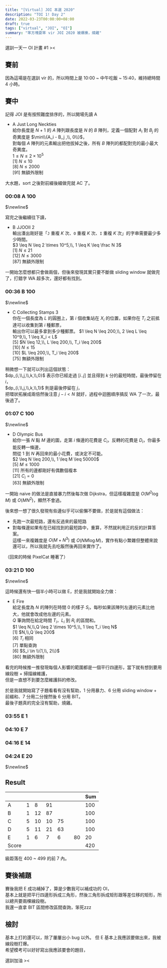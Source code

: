 ```yaml
---
title: "[Virtual] JOI 本選 2020"
description: "TOI 1! Day 2"
date: 2022-03-23T00:00:00+08:00
draft: true
tags: ["virtual", "JOI", "OI"]
summary: "笨方塊耍笨 vir JOI 2020 被爆揍，燒雞"
---
```



選訓一天一 OI 計畫 #1 ><  

## 賽前
因為這場是在選訓 vir 的，所以時間上是 10:00 ~ 中午吃飯 ~ 15:40，維持總時間 4 小時。  

## 賽中

記得 JOI 是有按照難度排序的，所以開場先讀 A   
 - A Just Long Neckties  
 給你長度是 $N + 1$ 的 $A$ 陣列跟長度是 $N$ 的 $B$ 陣列，定義一個配對 $A_i$ 對 $B_j$ 的奇異度是 $\min\\{A_i - B_j ,\\, 0\\}$，  
 對每個 $A$ 陣列的元素輸出把他拔掉之後，所有 $B$ 陣列的都配對完的最小最大奇異度。  
 $1 \leq N \leq 2 \times 10^5$  
 [1] $N \leq 10$  
 [8] $N \leq 2000$  
 [91] 無額外限制  

大水題，sort 之後對前綴後綴做完就 <green>AC</green> 了。  

### 00:08 A <green>100</green>      
$\newline$

寫完之後繼續往下讀，  
 - B JJOOII 2  
 輸出湊出剛好是「`J` 重複 $K$ 次、`O` 重複 $K$ 次、`I` 重複 $K$ 次」的字串需要最少多少時間。  
 $3 \leq N \leq 2 \times 10^5,\\, 1 \leq K \leq \frac N 3$  
 [1] $N \leq 21$  
 [12] $N \leq 3000$  
 [87] 無額外限制  

 一開始怎麼想都只會做兩個，但後來發現其實只要不斷做 sliding window 就做完了，打錯字 WA 超多次，還好都有找到。  

### 00:36 B <green>100</green> 
$\newline$

 - C Collecting Stamps 3  
 你在一個長度為 $L$ 的圓圈上，第 $i$ 個收集站在 $X_i$ 的位置，如果你在 $T_i$ 之前抵達可以收集到第 $i$ 種郵票，  
 輸出你可以最多拿到多少種郵票。
 $1 \leq N \leq 200,\\, 2 \leq L \leq 10^9,\\, 1 \leq X_i < L$  
 [5] $N \leq 12,\\, L \leq 200,\\, T_i \leq 200$    
 [10] $N \leq 15$  
 [10] $L \leq 200,\\, T_i \leq 200$  
 [75] 無額外限制  

 稍微想一下就可以列出這個狀態：  
 $dp_{i,\\,j,\\,k,\\,0}$ 表示你已經走過 $[i..j]$ 並且得到 $k$ 分的最短時間，最後停留在 $i$，  
 $dp_{i,\\,j,\\,k,\\,1}$ 則是最後停留在 $j$，  
 把環狀拓展成兩倍然後注意 $j - i < N$ 就好，過程中迴圈順序搞反 WA 了一次，最後過了。  

### 01:07 C <green>100</green> 
$\newline$

- D Olympic Bus  
 給你一張 $N$ 點 $M$ 邊的圖，走第 $i$ 條邊的花費是 $C_i$，反轉的花費是 $D_i$，你最多能反轉一條邊，  
 問從 $1$ 到 $N$ 再回來的最小花費，或決定不可能。  
$2 \leq N \leq 200,\\, 1 \leq M \leq 50000$  
[5] $M \leq 1000$  
[11] 所有的邊都剛好有偶數個複本  
[21] $C_i = 0$  
[63] 無額外限制  

一開始 naive 的做法是直接暴力然後每次做 Dijkstra，但這樣複雜度是 $O(M^2\log M)$ 或 $O(MN^2)$，顯然不會過。  

後來想一想了很久發現有些邊似乎可以偷懶不要做，於是就有這個做法：  
 - 先跑一次最短路，還有反過來的最短路  
 - 對每條邊如果有在已經找到的最短路中，重算，不然就利用正的反的計算答案。  
這樣一來複雜度是 $O(M + N^3)$ 或 $O(NM \log M)$，實作有點小繁雜但整體來說還可以，所以我就先去吃飯然後再回來實作了。  

（回來的時候 PixelCat 睡著了）  
### 03:21 D <green>100</green> 
$\newline$

這時候還有快一個半小時可以做 E，於是我就開始全力做：
 - E Fire  
 給定長度為 $N$ 的陣列在時間 $0$ 的樣子 $S_i$，每秒如果該陣列左邊的元素比他大，他就會改成他左邊的元素。  
 $Q$ 筆詢問在給定時間 $T_i$，$L_i$ 到 $R_i$ 的區間和。  
 $1 \leq N,\\,Q \leq 2 \times 10^5,\\, 1 \leq T_i \leq N$  
 [1] $N,\\,Q \leq 200$  
 [6] $T_i$ 相同    
 [7] 單點查詢  
 [6] $S_i \in \\{1,\\, 2\\}$  
 [80] 無額外限制  

看完的時候推一推發現每個人影響的範圍都是一個平行四邊形，當下就有想到要用線段樹 + 掃描線維護，  
但是一直想不到要怎麼維護斜的修改。  

於是我就開始寫了子題看看有沒有幫助，$1$ 分用暴力、$6$ 分用 sliding window + 前綴和、$7$ 分用二分搜然後 $6$ 分用 BIT。  
最後子題真的完全沒有幫助，燒雞。  

### 03:55 E 1
### 04:10 E 7
### 04:16 E 14
### 04:24 E 20
$\newline$

## Result
||||||||Sum|
|-|-|-|-|-|-|-|-|
|A|<green>1</green>|<green>8</green>| <green>91</green>||||<green>100</green>|
|B|<green>1</green>|<green>12</green>|<green>87</green>||||<green>100</green>|
|C|<green>5</green>|<green>10</green>|<green>10</green>|<green>75</green>|||<green>100</green>|
|D|<green>5</green>|<green>11</green>|<green>21</green>|<green>63</green>|||<green>100</green>|
|E|<green>1</green>|<green>6</green>| <green>7</green> |<green>6 </green>||80|20|
|Score|||||||420|

級距落在 400 ~ 499 的前 7 內。    

## 賽後補題

賽後我把 E 成功補掉了，算是少數我可以補成功的 OI，  
基本上就是把平行四邊形拆成三角形，然後三角形拆成矩形跟等差位移的矩形，所以總共要兩棵線段樹。  
我還一直拿 BIT 區間修改區間查詢，笨死zzz   


## 檢討
基本上打的還可以，除了屢屢出小 bug 以外。
但 E 基本上我應該要做出來，我被線段樹打爆。  
希望模考可以好好寫出我應該要會的題目，  

選訓加油 ><  
